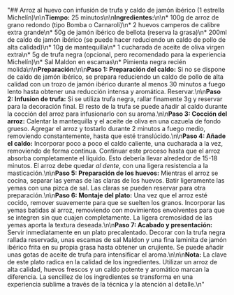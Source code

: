 "## Arroz al huevo con infusión de trufa y caldo de jamón ibérico (1 estrella Michelín)\n\n**Tiempo:** 25 minutos\n\n**Ingredientes:**\n\n* 100g de arroz de grano redondo (tipo Bomba o Carnaroli)\n* 2 huevos camperos de calibre extra grande\n* 50g de jamón ibérico de bellota (reserva la grasa)\n* 200ml de caldo de jamón ibérico (se puede hacer reduciendo un caldo de pollo de alta calidad)\n* 10g de mantequilla\n* 1 cucharada de aceite de oliva virgen extra\n* 5g de trufa negra (opcional, pero recomendado para la experiencia Michelín)\n* Sal Maldon en escamas\n* Pimienta negra recién molida\n\n**Preparación:**\n\n**Paso 1: Preparación del caldo:**  Si no se dispone de caldo de jamón ibérico, se prepara reduciendo un caldo de pollo de alta calidad con un trozo de jamón ibérico durante al menos 30 minutos a fuego lento hasta obtener una reducción intensa y aromática. Reservar.\n\n**Paso 2: Infusion de trufa:** Si se utiliza trufa negra, rallar finamente 3g y reservar para la decoración final.  El resto de la trufa se puede añadir al caldo durante la cocción del arroz para infusionarlo con su aroma.\n\n**Paso 3:  Cocción del arroz:** Calentar la mantequilla y el aceite de oliva en una cazuela de fondo grueso.  Agregar el arroz y tostarlo durante 2 minutos a fuego medio, removiendo constantemente, hasta que esté translúcido.\n\n**Paso 4:  Añade el caldo:** Incorporar poco a poco el caldo caliente, una cucharada a la vez, removiendo de forma continua. Continuar este proceso hasta que el arroz absorba completamente el líquido. Esto debería llevar alrededor de 15-18 minutos.  El arroz debe quedar *al dente*, con una ligera resistencia a la masticación.\n\n**Paso 5: Preparación de los huevos:** Mientras el arroz se cocina, separar las yemas de las claras de los huevos. Batir ligeramente las yemas con una pizca de sal.  Las claras se pueden reservar para otra preparación.\n\n**Paso 6:  Montaje del plato:** Una vez que el arroz esté cocido, remover suavemente para que se suelten los granos.  Incorporar las yemas batidas al arroz, removiendo con movimientos envolventes para que se integren sin que cuajen completamente.  La ligera cremosidad de las yemas aporta la textura deseada.\n\n**Paso 7:  Acabado y presentación:**  Servir inmediatamente en un plato precalentado. Decorar con la trufa negra rallada reservada, unas escamas de sal Maldon y una fina laminita de jamón ibérico frita en su propia grasa hasta obtener un crujiente.  Se puede añadir unas gotas de aceite de trufa para intensificar el aroma.\n\n\n**Nota:** La clave de este plato radica en la calidad de los ingredientes. Utilizar un arroz de alta calidad, huevos frescos y un caldo potente y aromático marcan la diferencia.  La sencillez de los ingredientes se transforma en una experiencia sublime a través de la técnica y la atención al detalle.\n"
